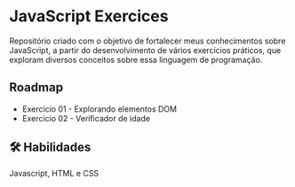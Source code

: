 
# JavaScript Exercices

Repositório criado com o objetivo de fortalecer meus conhecimentos sobre JavaScript, a partir do desenvolvimento de vários exercícios práticos, que exploram diversos conceitos sobre essa linguagem de programação.


## Roadmap

- Exercício 01 - Explorando elementos DOM
- Exercício 02 - Verificador de idade


## 🛠 Habilidades
Javascript, HTML e CSS

